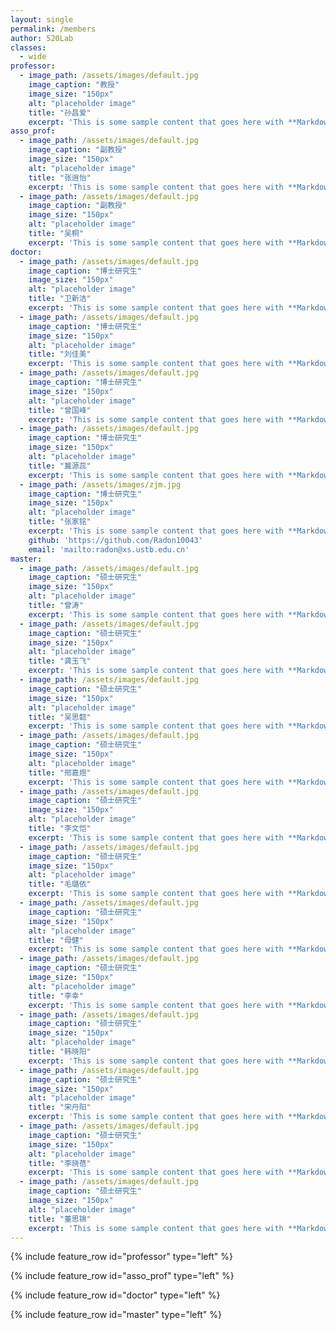 ```yaml
---
layout: single
permalink: /members
author: 520Lab
classes:
  - wide
professor:
  - image_path: /assets/images/default.jpg
    image_caption: "教授"
    image_size: "150px"
    alt: "placeholder image"
    title: "孙昌爱"
    excerpt: 'This is some sample content that goes here with **Markdown** formatting. Left aligned with `type="left"`'
asso_prof:
  - image_path: /assets/images/default.jpg
    image_caption: "副教授"
    image_size: "150px"
    alt: "placeholder image"
    title: "张逍怡"
    excerpt: 'This is some sample content that goes here with **Markdown** formatting. Left aligned with `type="left"`'
  - image_path: /assets/images/default.jpg
    image_caption: "副教授"
    image_size: "150px"
    alt: "placeholder image"
    title: "吴桐"
    excerpt: 'This is some sample content that goes here with **Markdown** formatting. Left aligned with `type="left"`'
doctor:
  - image_path: /assets/images/default.jpg
    image_caption: "博士研究生"
    image_size: "150px"
    alt: "placeholder image"
    title: "卫新洁"
    excerpt: 'This is some sample content that goes here with **Markdown** formatting. Left aligned with `type="left"`<br><br>'
  - image_path: /assets/images/default.jpg
    image_caption: "博士研究生"
    image_size: "150px"
    alt: "placeholder image"
    title: "刘佳美"
    excerpt: 'This is some sample content that goes here with **Markdown** formatting. Left aligned with `type="left"`<br><br>'
  - image_path: /assets/images/default.jpg
    image_caption: "博士研究生"
    image_size: "150px"
    alt: "placeholder image"
    title: "曾国峰"
    excerpt: 'This is some sample content that goes here with **Markdown** formatting. Left aligned with `type="left"`<br><br>'
  - image_path: /assets/images/default.jpg
    image_caption: "博士研究生"
    image_size: "150px"
    alt: "placeholder image"
    title: "冀源蕊"
    excerpt: 'This is some sample content that goes here with **Markdown** formatting. Left aligned with `type="left"`<br><br>'
  - image_path: /assets/images/zjm.jpg
    image_caption: "博士研究生"
    image_size: "150px"
    alt: "placeholder image"
    title: "张家铭"
    excerpt: 'This is some sample content that goes here with **Markdown** formatting. Left aligned with `type="left"`<br><br>'
    github: 'https://github.com/Radon10043'
    email: 'mailto:radon@xs.ustb.edu.cn'
master:
  - image_path: /assets/images/default.jpg
    image_caption: "硕士研究生"
    image_size: "150px"
    alt: "placeholder image"
    title: "曾涛"
    excerpt: 'This is some sample content that goes here with **Markdown** formatting. Left aligned with `type="left"`<br><br>'
  - image_path: /assets/images/default.jpg
    image_caption: "硕士研究生"
    image_size: "150px"
    alt: "placeholder image"
    title: "龚玉飞"
    excerpt: 'This is some sample content that goes here with **Markdown** formatting. Left aligned with `type="left"`<br><br>'
  - image_path: /assets/images/default.jpg
    image_caption: "硕士研究生"
    image_size: "150px"
    alt: "placeholder image"
    title: "吴思懿"
    excerpt: 'This is some sample content that goes here with **Markdown** formatting. Left aligned with `type="left"`<br><br>'
  - image_path: /assets/images/default.jpg
    image_caption: "硕士研究生"
    image_size: "150px"
    alt: "placeholder image"
    title: "邢嘉煜"
    excerpt: 'This is some sample content that goes here with **Markdown** formatting. Left aligned with `type="left"`<br><br>'
  - image_path: /assets/images/default.jpg
    image_caption: "硕士研究生"
    image_size: "150px"
    alt: "placeholder image"
    title: "李文恺"
    excerpt: 'This is some sample content that goes here with **Markdown** formatting. Left aligned with `type="left"`<br><br>'
  - image_path: /assets/images/default.jpg
    image_caption: "硕士研究生"
    image_size: "150px"
    alt: "placeholder image"
    title: "毛璐依"
    excerpt: 'This is some sample content that goes here with **Markdown** formatting. Left aligned with `type="left"`<br><br>'
  - image_path: /assets/images/default.jpg
    image_caption: "硕士研究生"
    image_size: "150px"
    alt: "placeholder image"
    title: "母健"
    excerpt: 'This is some sample content that goes here with **Markdown** formatting. Left aligned with `type="left"`<br><br>'
  - image_path: /assets/images/default.jpg
    image_caption: "硕士研究生"
    image_size: "150px"
    alt: "placeholder image"
    title: "李幸"
    excerpt: 'This is some sample content that goes here with **Markdown** formatting. Left aligned with `type="left"`<br><br>'
  - image_path: /assets/images/default.jpg
    image_caption: "硕士研究生"
    image_size: "150px"
    alt: "placeholder image"
    title: "韩晓阳"
    excerpt: 'This is some sample content that goes here with **Markdown** formatting. Left aligned with `type="left"`<br><br>'
  - image_path: /assets/images/default.jpg
    image_caption: "硕士研究生"
    image_size: "150px"
    alt: "placeholder image"
    title: "宋丹阳"
    excerpt: 'This is some sample content that goes here with **Markdown** formatting. Left aligned with `type="left"`<br><br>'
  - image_path: /assets/images/default.jpg
    image_caption: "硕士研究生"
    image_size: "150px"
    alt: "placeholder image"
    title: "李晓蓓"
    excerpt: 'This is some sample content that goes here with **Markdown** formatting. Left aligned with `type="left"`<br><br>'
  - image_path: /assets/images/default.jpg
    image_caption: "硕士研究生"
    image_size: "150px"
    alt: "placeholder image"
    title: "董思锦"
    excerpt: 'This is some sample content that goes here with **Markdown** formatting. Left aligned with `type="left"`<br><br>'
---
```


{% include feature_row id="professor" type="left" %}

{% include feature_row id="asso_prof" type="left" %}

{% include feature_row id="doctor" type="left" %}

{% include feature_row id="master" type="left" %}

